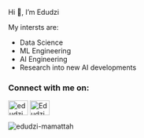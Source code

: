 Hi 👋, I’m Edudzi 

My intersts are:
- Data Science
- ML Engineering
- AI Engineering
- Research into new AI developments

<h3 align="left">Connect with me on:</h3>
<p align="left">
<a href="https://twitter.com/edudzi_mamattah?s=03" target="_blank"><img align="center" src="https://cdn.jsdelivr.net/npm/simple-icons@3.0.1/icons/twitter.svg" alt="edudzi_mamattah" height="30" width="40" /></a>
<a href="https://www.linkedin.com/in/edudzi-mamattah" target="_blank"><img align="center" src="https://cdn.jsdelivr.net/npm/simple-icons@3.0.1/icons/linkedin.svg" alt="Edudzi Mamattah" height="30" width="40" /></a>

</p>










<!---
edudzi-mamattah/edudzi-mamattah is a ✨ special ✨ repository because its `README.md` (this file) appears on your GitHub profile.
You can click the Preview link to take a look at your changes.
--->








<p><img align="left" src="https://github-readme-stats.vercel.app/api/top-langs?username=edudzi-mamattah&show_icons=true&locale=en&layout=compact" alt="edudzi-mamattah" /></p>
<!---
<p>&nbsp;<img align="center" src="https://github-readme-stats.vercel.app/api?username=edudzi-mamattah&show_icons=true&locale=en" alt="edudzi-mamattah" /></p>

<p><img align="center" src="https://github-readme-streak-stats.herokuapp.com/?user=edudzi-mamattah&" alt="edudzi-mamattah" /></p>
--->
